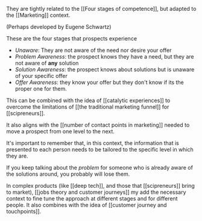 They are tightly related to the [[Four stages of competence]], but adapted to the [[Marketing]] context. 

(Perhaps developed by Eugene Schwartz)

These are the four stages that prospects experience 

- *Unaware*: They are not aware of the need nor desire your offer
- *Problem Awareness*: the prospect knows they have a need, but they are not aware of **any** solution
- *Solution Awareness*: the prospect knows about solutions but is unaware of your specific offer
- *Offer Awareness*: they know your offer but they don't know if its the proper one for them. 

This can be combined with the idea of [[catalytic experiences]] to overcome the limitations of [[the traditional marketing funnel]] for [[scipreneurs]]. 

It also aligns with the [[number of contact points in marketing]] needed to move a prospect from one level to the next. 

It's important to remember that, in this context, the information that is presented to each person needs to be tailored to the specific level in which they are. 

If you keep talking about the *problem* for someone who is already aware of the solutions around, you probably will lose them. 

In complex products (like [[deep tech]], and those that [[scipreneurs]] bring to market), [[jobs theory and customer journeys]] my add the necessary context to fine tune the approach at different stages and for different people. It also combines with the idea of [[customer journey and touchpoints]]. 